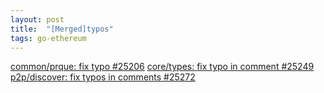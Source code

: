 ```yaml
---
layout: post
title:  "[Merged]typos"
tags: go-ethereum
---
```


[common/prque: fix typo #25206](https://github.com/ethereum/go-ethereum/pull/25206)
[core/types: fix typo in comment #25249](https://github.com/ethereum/go-ethereum/pull/25249)
[p2p/discover: fix typos in comments #25272](https://github.com/ethereum/go-ethereum/pull/25272)